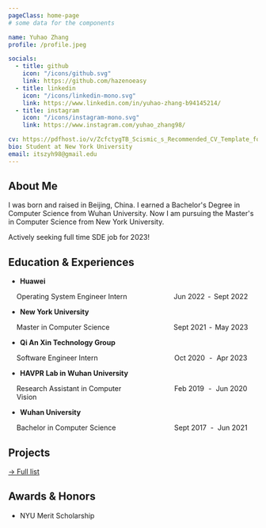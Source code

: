 ```yaml
---
pageClass: home-page
# some data for the components

name: Yuhao Zhang
profile: /profile.jpeg

socials:
  - title: github
    icon: "/icons/github.svg"
    link: https://github.com/hazenoeasy
  - title: linkedin
    icon: "/icons/linkedin-mono.svg"
    link: https://www.linkedin.com/in/yuhao-zhang-b94145214/
  - title: instagram
    icon: "/icons/instagram-mono.svg"
    link: https://www.instagram.com/yuhao_zhang98/

cv: https://pdfhost.io/v/ZcfctygTB_Scismic_s_Recommended_CV_Template_for_Biotech_and_Pharma_Jobs
bio: Student at New York University
email: itszyh98@gmail.edu
---
```


<ProfileSection :frontmatter="$page.frontmatter" />

## About Me

I was born and raised in Beijing, China. I earned a Bachelor's Degree in Computer Science from Wuhan University. Now I am pursuing the Master's in Computer Science from New York University.  

Actively seeking full time SDE job for 2023!

<!-- ## News

- [Sept 1991] Attended Hogwarts
- [July 1980] Born in Godric's Hollow, West Country, England, Great Britain -->

## Education & Experiences

- **Huawei** <br/>

<div style="display: flex; justify-content: space-between; padding:0 16.8px">
<div style="width:50%">Operating System Engineer Intern</div>
<div  style="display: flex; justify-content: space-around; width:156px">
<div>Jun 2022</div><div>-</div><div>Sept 2022</div>
</div>
</div>

- **New York University** <br/>
  
<div style="display: flex; justify-content: space-between; padding:0 16.8px">
<div style="width:50%">Master in Computer Science</div>
<div  style="display: flex; justify-content: space-around; width:156px">
<div>Sept 2021</div><div>-</div><div>May 2023</div>
</div>
</div>

- **Qi An Xin Technology Group** <br/>

<div style="display: flex; justify-content: space-between; padding:0 16.8px">
<div style="width:50%">Software Engineer Intern</div>
<div  style="display: flex; justify-content: space-around; width:156px">
<div>Oct 2020</div><div>-</div><div>Apr 2023</div>
</div>
</div>

- **HAVPR Lab in Wuhan University** <br/>

<div style="display: flex; justify-content: space-between; padding:0 16.8px">
<div style="width:50%">Research Assistant in Computer Vision</div>
<div  style="display: flex; justify-content: space-around; width:156px">
<div>Feb 2019</div><div>-</div><div>Jun 2020</div>
</div>
</div>

- **Wuhan University** <br/>

<div style="display: flex; justify-content: space-between; padding:0 16.8px">
<div style="width:50%">Bachelor in Computer Science</div>
<div  style="display: flex; justify-content: space-around; width:156px">
<div>Sept 2017</div><div>-</div> <div>Jun 2021</div>
</div>
</div>

## Projects

[→ Full list](/projects/)

## Awards & Honors

- NYU Merit Scholarship

<!-- ### Contests

- First place in **The Hogwarts House Cup** -->

<!-- Custom style for this page -->

<style lang="stylus">

.theme-container.home-page .page
  font-size 14px
  font-family "lucida grande", "lucida sans unicode", lucida, "Helvetica Neue", Helvetica, Arial, sans-serif;
  p
    margin 0 0 0.5rem
  p, ul, ol
    line-height normal
  a
    font-weight normal
  .theme-default-content:not(.custom) > h2
    margin-bottom 0.5rem
  .theme-default-content:not(.custom) > h2:first-child + p
    margin-top 0.5rem
  .theme-default-content:not(.custom) > h3
    padding-top 4rem

  /*Override*/
  .md-card
    margin-top 0.5em
    .card-image
      padding 0.2rem
      img
        max-width 120px
        max-height 120px
    .card-content p
      -webkit-margin-after 0.2em

@media (max-width: 419px)
  .theme-container.home-page .page
    p, ul, ol
      line-height 1.5

    .md-card
      .card-image
        img
          width 100%
          max-width 400px

</style>
